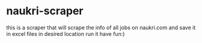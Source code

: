 # naukri-scraper
this is a scraper that will scrape the info of all jobs on naukri.com and save it in excel files in desired location  run it have fun:)
